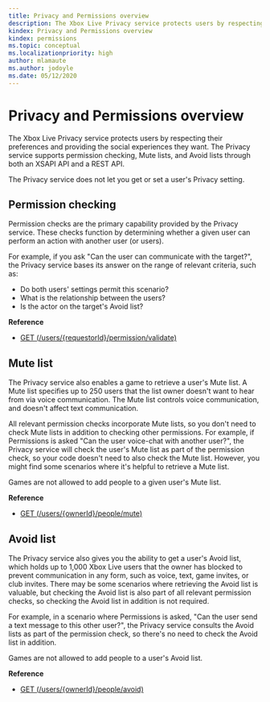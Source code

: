 ```yaml
---
title: Privacy and Permissions overview
description: The Xbox Live Privacy service protects users by respecting their preferences and providing the social experiences they want.
kindex: Privacy and Permissions overview
kindex: permissions
ms.topic: conceptual
ms.localizationpriority: high
author: mlamaute
ms.author: jodoyle
ms.date: 05/12/2020
---
```






# Privacy and Permissions overview

The Xbox Live Privacy service protects users by respecting their preferences and providing the social experiences they want.
The Privacy service supports permission checking, Mute lists, and Avoid lists through both an XSAPI API and a REST API.

The Privacy service does not let you get or set a user's Privacy setting.


## Permission checking

Permission checks are the primary capability provided by the Privacy service.
These checks function by determining whether a given user can perform an action with another user (or users).

For example, if you ask "Can the user can communicate with the target?", the Privacy service bases its answer on the range of relevant criteria, such as:
* Do both users' settings permit this scenario?
* What is the relationship between the users?
* Is the actor on the target's Avoid list?

**Reference**
<!-- * [XblPrivacyCheckPermissionAsync](xblprivacycheckpermissionasync.md) -->
* [GET (/users/{requestorId}/permission/validate)](https://docs.microsoft.com/gaming/xbox-live/api-ref/xbox-live-rest/uri/privacy/uri-privacyusersrequestoridpermissionvalidateget)


## Mute list

The Privacy service also enables a game to retrieve a user's Mute list.
A Mute list specifies up to 250 users that the list owner doesn't want to hear from via voice communication.
The Mute list controls voice communication, and doesn't affect text communication.

All relevant permission checks incorporate Mute lists, so you don't need to check Mute lists in addition to checking other permissions.
For example, if Permissions is asked "Can the user voice-chat with another user?", the Privacy service will check the user's Mute list as part of the permission check, so your code doesn't need to also check the Mute list.
However, you might find some scenarios where it's helpful to retrieve a Mute list.

Games are not allowed to add people to a given user's Mute list.

**Reference**
<!-- * [XblPrivacyGetMuteListAsync](xblprivacygetmutelistasync.md) -->
* [GET (/users/{ownerId}/people/mute)](https://docs.microsoft.com/gaming/xbox-live/api-ref/xbox-live-rest/uri/privacy/uri-privacyusersowneridpeoplemuteget)


## Avoid list

The Privacy service also gives you the ability to get a user's Avoid list, which holds up to 1,000 Xbox Live users that the owner has blocked to prevent communication in any form, such as voice, text, game invites, or club invites.
There may be some scenarios where retrieving the Avoid list is valuable, but checking the Avoid list is also part of all relevant permission checks, so checking the Avoid list in addition is not required.

For example, in a scenario where Permissions is asked, "Can the user send a text message to this other user?", the Privacy service consults the Avoid lists as part of the permission check, so there's no need to check the Avoid list in addition.

Games are not allowed to add people to a user's Avoid list.

**Reference**
<!-- * [XblPrivacyGetAvoidListAsync](xblprivacygetavoidlistasync.md) -->
* [GET (/users/{ownerId}/people/avoid)](https://docs.microsoft.com/gaming/xbox-live/api-ref/xbox-live-rest/uri/privacy/uri-privacyusersxuidpeopleavoidget)
